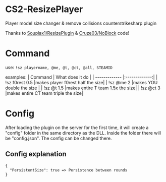 # CS2-ResizePlayer
Player model size changer & remove collisions counterstrikesharp plugin 

Thanks to [Souplax1/ResizePlugin](https://github.com/Souplax1/ResizePlugin) & [Cruze03/NoBlock](https://github.com/Cruze03/NoBlock) code!

# Command
use: `!sz playername, @me, @t, @ct, @all, STEAMID`

examples:
| Command  | What does it do |
| ------------- |:-------------:|
| !sz f0rest 0.5      |makes player f0rest half the size|
| !sz @me 2      |makes YOU double the size     |
| !sz @t 1.5      |makes entire T team 1.5x the size|
| !sz @ct 3      |makes entire CT team triple the size|

# Config
After loading the plugin on the server for the first time, it will create a "config" folder in the same directory as the DLL.
Inside the folder there will be "config.json". The config can be changed there.

## Config explanation

```
{
  "PersistentSize": true => Persistence between rounds
}
```
